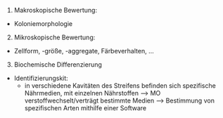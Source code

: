 1. Makroskopische Bewertung:
- Koloniemorphologie

2. Mikroskopische Bewertung:
- Zellform, -größe, -aggregate, Färbeverhalten, ...

3. Biochemische Differenzierung
- Identifizierungskit:
	- in verschiedene Kavitäten des Streifens befinden sich spezifische Nährmedien, mit einzelnen Nährstoffen --> MO verstoffwechselt/verträgt bestimmte Medien --> Bestimmung von spezifischen Arten mithilfe einer Software